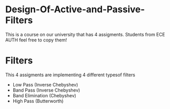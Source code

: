 # Design-Of-Active-and-Passive-Filters
This is a course on our university that has 4 assigments. Students from ECE AUTH feel free to copy them!

# Filters
This 4 assigments are implementing 4 different typesof filters
* Low Pass (Inverse Chebyshev)
* Band Pass (Inverse Chebyshev)
* Band Elimination (Chebyshev)
* High Pass (Butterworth)

